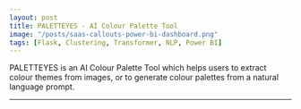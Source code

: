 ```yaml
---
layout: post
title: PALETTEYES - AI Colour Palette Tool
image: "/posts/saas-callouts-power-bi-dashboard.png"
tags: [Flask, Clustering, Transformer, NLP, Power BI]
---
```


PALETTEYES is an AI Colour Palette Tool which helps users to extract colour themes from images, or to generate colour palettes from a natural language prompt. 

---

